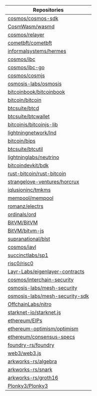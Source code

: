 <table>
        <thead>
            <tr>
                <th>Repositories</th>
            </tr>
        </thead>
        <tbody>
            <tr><td><a href="https://github.com/cosmos/cosmos-sdk/">cosmos/cosmos-sdk</a></td></tr>
            <tr><td><a href="https://github.com/CosmWasm/wasmd">CosmWasm/wasmd</a></td></tr>
            <tr><td><a href="https://github.com/cosmos/relayer">cosmos/relayer</a></td></tr>
            <tr><td><a href="https://github.com/cometbft/cometbft/">cometbft/cometbft</a></td></tr>
            <tr><td><a href="https://github.com/informalsystems/hermes">informalsystems/hermes</a></td></tr>
            <tr><td><a href="https://github.com/cosmos/ibc">cosmos/ibc</a></td></tr>
            <tr><td><a href="https://github.com/cosmos/ibc-go/">cosmos/ibc-go</a></td></tr>
            <tr><td><a href="https://github.com/cosmos/cosmjs">cosmos/cosmjs</a></td></tr>
            <tr><td><a href="https://github.com/osmosis-labs/osmosis/">osmosis-labs/osmosis</a></td></tr>
            <tr><td><a href="https://github.com/bitcoinbook/bitcoinbook">bitcoinbook/bitcoinbook</a></td></tr>
            <tr><td><a href="https://github.com/bitcoin/bitcoin">bitcoin/bitcoin</a></td></tr>
            <tr><td><a href="https://github.com/btcsuite/btcd">btcsuite/btcd</a></td></tr>
            <tr><td><a href="https://github.com/btcsuite/btcwallet">btcsuite/btcwallet</a></td></tr>
            <tr><td><a href="https://github.com/bitcoinjs/bitcoinjs-lib">bitcoinjs/bitcoinjs-lib</a></td></tr>
            <tr><td><a href="https://github.com/lightningnetwork/lnd">lightningnetwork/lnd</a></td></tr>
            <tr><td><a href="https://github.com/bitcoin/bips">bitcoin/bips</a></td></tr>
            <tr><td><a href="https://github.com/btcsuite/btcutil">btcsuite/btcutil</a></td></tr>
            <tr><td><a href="https://github.com/lightninglabs/neutrino">lightninglabs/neutrino</a></td></tr>
            <tr><td><a href="https://github.com/bitcoindevkit/bdk">bitcoindevkit/bdk</a></td></tr>
            <tr><td><a href="https://github.com/rust-bitcoin/rust-bitcoin">rust-bitcoin/rust-bitcoin</a></td></tr>
            <tr><td><a href="https://github.com/strangelove-ventures/horcrux">strangelove-ventures/horcrux</a></td></tr>
            <tr><td><a href="https://github.com/iqlusioninc/tmkms">iqlusioninc/tmkms</a></td></tr>
            <tr><td><a href="https://github.com/mempool/mempool">mempool/mempool</a></td></tr>
            <tr><td><a href="https://github.com/romanz/electrs">romanz/electrs</a></td></tr>
            <tr><td><a href="https://github.com/ordinals/ord">ordinals/ord</a></td></tr>
            <tr><td><a href="https://github.com/BitVM/BitVM">BitVM/BitVM</a></td></tr>
            <tr><td><a href="https://github.com/BitVM/bitvm-js">BitVM/bitvm-js</a></td></tr>
            <tr><td><a href="https://github.com/supranational/blst/">supranational/blst</a></td></tr>
            <tr><td><a href="http://github.com/cosmos/iavl">cosmos/iavl</a></td></tr>
            <tr><td><a href="https://github.com/succinctlabs/sp1">succinctlabs/sp1</a></td></tr>
            <tr><td><a href="https://github.com/risc0/risc0">risc0/risc0</a></td></tr>
            <tr><td><a href="https://github.com/Layr-Labs/eigenlayer-contracts">Layr-Labs/eigenlayer-contracts</a></td></tr>
            <tr><td><a href="https://github.com/cosmos/interchain-security">cosmos/interchain-security</a></td></tr>
            <tr><td><a href="https://github.com/osmosis-labs/mesh-security">osmosis-labs/mesh-security</a></td></tr>
            <tr><td><a href="https://github.com/osmosis-labs/mesh-security-sdk">osmosis-labs/mesh-security-sdk</a></td></tr>
            <tr><td><a href="https://github.com/OffchainLabs/nitro">OffchainLabs/nitro</a></td></tr>
            <tr><td><a href="https://github.com/starknet-io/starknet.js">starknet-io/starknet.js</a></td></tr>
            <tr><td><a href="https://github.com/ethereum/EIPs">ethereum/EIPs</a></td></tr>
            <tr><td><a href="https://github.com/ethereum-optimism/optimism">ethereum-optimism/optimism</a></td></tr>
            <tr><td><a href="https://github.com/ethereum/consensus-specs">ethereum/consensus-specs</a></td></tr>
            <tr><td><a href="https://github.com/foundry-rs/foundry">foundry-rs/foundry</a></td></tr>
            <tr><td><a href="https://github.com/web3/web3.js">web3/web3.js</a></td></tr>
            <tr><td><a href="https://github.com/arkworks-rs/algebra">arkworks-rs/algebra</a></td></tr>
            <tr><td><a href="https://github.com/arkworks-rs/snark">arkworks-rs/snark</a></td></tr>
            <tr><td><a href="https://github.com/arkworks-rs/groth16">arkworks-rs/groth16</a></td></tr>
            <tr><td><a href="https://github.com/Plonky3/Plonky3">Plonky3/Plonky3</a></td></tr>
        </tbody>
    </table>
